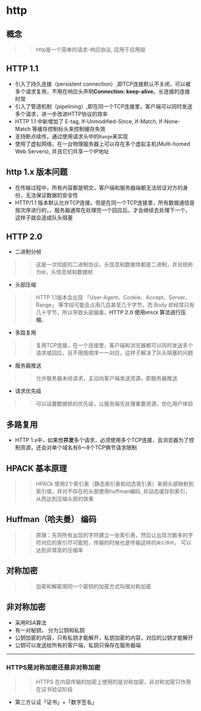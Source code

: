 # http

## 概念
>> http是一个简单的请求-响应协议, 应用于应用层

## HTTP 1.1
- 引入了持久连接（persistent connection）,即TCP连接默认不关闭，可以被多个请求复用，不用在响应头声明**Connection: keep-alive**。长连接的连接时常
- 引入了管道机制（pipelining）,即在同一个TCP连接里，客户端可以同时发送多个请求，进一步改进HTTP协议的效率
- HTTP 1.1 中新增加了 E-tag, If-Unmodified-Since, If-Match, If-None-Match 等缓存控制标头来控制缓存失效
- 支持断点续传，通过使用请求头中的<code>Range</code>来实现
- 使用了虚拟网络，在一台物理服务器上可以存在多个虚拟主机(Multi-homed Web Servers), 并且它们共享一个IP地址

## http 1.x 版本问题
- 在传输过程中，所有内容都是明文，客户端和服务器端都无法验证对方的身份，无法保证数据的安全性
- HTTP/1.1 版本默认允许TCP连接。但是在同一个TCP连接里，所有数据通信是按次序进行的，，服务器通常在处理完一个回应后，才会继续去处理下一个，这样子就会造成队头阻塞


## HTTP 2.0
- 二进制分帧
>> 这是一次彻底的二进制协议，头信息和数据体都是二进制，并且统称为<code>帧</code>，头信息帧和数据帧

- 头部压缩
>> HTTP 1.1版本会出现 「User-Agent、Cookie、Accept、Server、Range」 等字段可能会占用几百甚至几千字节，而 Body 却经常只有几十字节，所以导致头部偏重。**HTTP 2.0 使用<code>HPACK</code> 算法进行压缩**。

- 多路复用
>>  复用TCP连接，在一个连接里，客户端和浏览器都可以同时发送多个请求或回应，且不用按顺序一一对应，这样子解决了队头阻塞的问题

- 服务器推送
>> 允许服务器未经请求，主动向客户端发送资源，即服务器推送

- 请求优先级
>> 可以设置数据帧的优先级，让服务端先处理重要资源，优化用户体验


## 多路复用
- HTTP 1.x中，如果想**并发**多个请求，必须使用多个TCP连接，且浏览器为了控制资源，还会对单个域名有6～8个TCP俩节请求限制

## HPACK 基本原理
>> HPACk 使用2个索引表（静态索引表和动态索引表）来把头部映射到索引值，并对不存在的头部使用huffman编码, 并动态缓存到索引，从而达到压缩头部的效果

## Huffman（哈夫曼） 编码
>> 原理：先将所有出现的字符建立一张索引表，然后让出现次数多的字符对应的索引尽可能短，传输的时候也是传输这样的<code>索引序列</code>， 可以达到非常高的压缩率


## 对称加密
>> 加密和解密用同一个密钥的加密方式叫做对称加密


## 非对称加密
- 采用RSA算法
- 有一对秘钥， 分为公钥和私钥
- 公钥加密的内容，只有私钥才能解开，私钥加密的内容，对应的公钥才能解开
- 公钥可以发送给所有的客户端，私钥只保存在服务器端

---

### HTTPS是对称加密还是非对称加密
>> HTTPS 在内容传输的加密上使用的是对称加密，非对称加密只作用在证书验证阶段
- 第三方认证「证书」+「数字签名」
